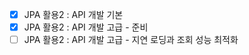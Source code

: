 - [x] JPA 활용2 : API 개발 기본
- [x] JPA 활용2 : API 개발 고급 - 준비
- [ ] JPA 활용2 : API 개발 고급 - 지연 로딩과 조회 성능 최적화
